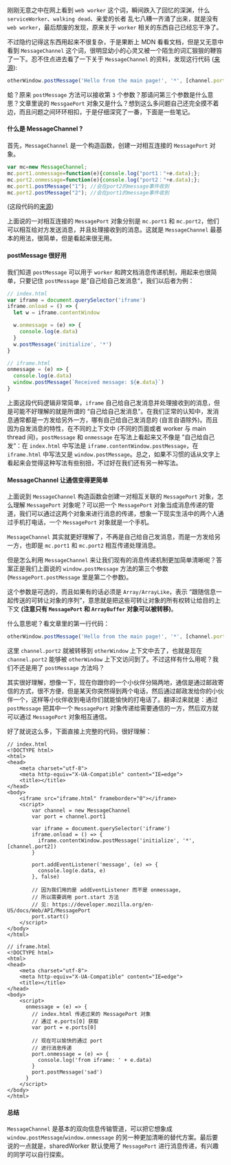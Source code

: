 刚刚无意之中在网上看到 `web worker` 这个词，瞬间跌入了回忆的深渊，什么 `serviceWorker`、`walking dead`、亲爱的长者 乱七八糟一齐涌了出来，就是没有 `web worker`，最后颓废的发现，原来关于 `worker` 相关的东西自己已经忘干净了。

不过隐约记得这东西用起来不很复杂，于是果断上 MDN 看看文档，但是又无意中看到 `MessageChannel` 这个词，很明显幼小的心灵又被一个陌生的词汇狠狠的鞭笞了一下。忍不住点进去看了一下关于 `MessageChannel` 的资料，发现这行代码 ([来源](https://developer.mozilla.org/en-US/docs/Web/API/MessageChannel/MessageChannel)):

```js
otherWindow.postMessage('Hello from the main page!', '*', [channel.port2]);
```

蛤？原来 `postMessage` 方法可以接收第 `3` 个参数？那请问第三个参数是什么意思？文章里说的 `MessgaePort` 对象又是什么？想到这么多问题自己还完全摸不着边，而且问题之间环环相扣，于是仔细深究了一番，下面是一些笔记。

#### 什么是 MessageChannel ?
首先，`MessageChannel` 是一个构造函数，创建一对相互连接的 `MessagePort` 对象。

```js
var mc=new MessageChannel;
mc.port1.onmessage=function(e){console.log("port1："+e.data);};
mc.port2.onmessage=function(e){console.log("port2："+e.data);};
mc.port1.postMessage("1"); //会在port2的message事件收到
mc.port2.postMessage("2"); //会在port1的message事件收到
```

(这段代码的[来源](https://www.web-tinker.com/article/20320.html))

上面说的一对相互连接的 `MessagePort` 对象分别是 `mc.port1` 和 `mc.port2`，他们可以相互给对方发送消息，并且处理接收到的消息。这就是 `MessageChannel` 最基本的用法，很简单，但是看起来很无用。

#### postMessage 很好用
我们知道 `postMessage` 可以用于 `worker` 和跨文档消息传递机制，用起来也很简单，只要记住 `postMessage` 是”自己给自己发消息“，我们以后者为例：

```js
// index.html
var iframe = document.querySelector('iframe')
iframe.onload = () => {
  let w = iframe.contentWindow

  w.onmessage = (e) => {
    console.log(e.data)
  }
  w.postMessage('initialize', '*')
}

// iframe.html
onmessage = (e) => {
  console.log(e.data)
  window.postMessage(`Received message: ${e.data}`)
}
```

上面这段代码逻辑非常简单，`iframe` 自己给自己发消息并处理接收到的消息，但是可能不好理解的就是所谓的 “自己给自己发消息”。在我们正常的认知中，发消息通常都是一方发给另外一方，哪有自己给自己发消息的 (自言自语除外)。而且因为自发消息的特性，在不同的上下文中 (不同的页面或者 worker 与 main thread 间)，`postMessage` 和 `onmessage` 在写法上看起来又不像是 ”自己给自己发“：在 `index.html` 中写法是 `iframe.contentWindow.postMessage`，在 `iframe.html` 中写法又是 `window.postMessage`。总之，如果不习惯的话从文字上看起来会觉得这种写法有些别扭，不过好在我们还有另一种写法。

#### MessageChannel 让通信变得更简单
上面说到 `MessageChannel` 构造函数会创建一对相互关联的 `MessagePort` 对象，怎么理解 `MessagePort` 对象呢？可以把一个 `MessagePort` 对象当成消息传递的管道，我们可以通过这两个对象来进行消息的传递，想象一下现实生活中的两个人通过手机打电话，一个 `MessagePort` 对象就是一个手机。

`MessageChannel` 其实就更好理解了，不再是自己给自己发消息，而是一方发给另一方，也即是 `mc.port1` 和 `mc.port2` 相互传递处理消息。

但是怎么利用 `MessageChannel` 来让我们现有的消息传递机制更加简单清晰呢？答案正是我们上面说的 `window.postMessage` 方法的第三个参数 (`MessagePort.postMessage` 里是第二个参数)。

这个参数是可选的，而且如果有的话必须是 `Array/ArrayLike`，表示 “跟随信息一起传送的可转让对象的序列”，意思就是把这些可转让对象的所有权转让给目的上下文 **(注意只有 `MessagePort` 和 `ArrayBuffer` 对象可以被转移)**。

什么意思呢？看文章里的第一行代码：

```js
otherWindow.postMessage('Hello from the main page!', '*', [channel.port2]);
```

这里 `channel.port2` 就被转移到 `otherWindow` 上下文中去了，也就是现在 `channel.port2` 能够被 `otherWindow` 上下文访问到了。不过这样有什么用呢？我们不还是用了 `postMessage` 方法吗？

其实很好理解，想像一下，现在你跟你的一个小伙伴分隔两地，通信是通过邮政寄信的方式，很不方便，但是某天你突然得到两个电话，然后通过邮政发给你的小伙伴一个，这样等小伙伴收到电话你们就能愉快的打电话了。翻译过来就是：通过 `postMessage` 把其中一个 `MessagePort` 对象传递给需要通信的一方，然后双方就可以通过 `MessagePort` 对象相互通信。

好了就说这么多，下面直接上完整的代码，很好理解：

```
// index.html
<!DOCTYPE html>
<html>
<head>
    <meta charset="utf-8">
    <meta http-equiv="X-UA-Compatible" content="IE=edge">
    <title></title>
</head>
<body>
    <iframe src="iframe.html" frameborder="0"></iframe>
    <script>
        var channel = new MessageChannel
        var port = channel.port1

        var iframe = document.querySelector('iframe')
        iframe.onload = () => {
          iframe.contentWindow.postMessage('initialize', '*', [channel.port2])
        }

        port.addEventListener('message', (e) => {
          console.log(e.data, e)
        }, false)

        // 因为我们用的是 addEventListener 而不是 onmessage,
        // 所以需要调用 port.start 方法
        // 见: https://developer.mozilla.org/en-US/docs/Web/API/MessagePort
        port.start()        
    </script>
</body>
</html>

// iframe.html
<!DOCTYPE html>
<html>
<head>
    <meta charset="utf-8">
    <meta http-equiv="X-UA-Compatible" content="IE=edge">
    <title></title>
</head>
<body>
    <script>
      onmessage = (e) => {
        // index.html 传递过来的 MessagePort 对象
        // 通过 e.ports[0] 获取
        var port = e.ports[0]

        // 现在可以愉快的通过 port
        // 进行消息传递
        port.onmessage = (e) => {
          console.log('from iframe: ' + e.data)
        }
        port.postMessage('sad')       
      }
    </script>   
</body>
</html>
```

#### 总结
`MessageChannel` 是基本的双向信息传输管道，可以把它想象成 `window.postMessage`/`window.onmessage` 的另一种更加清晰的替代方案。最后要说的一点就是，sharedWorker 默认使用了 `MessagePort` 进行消息传递，有兴趣的同学可以自行探索。